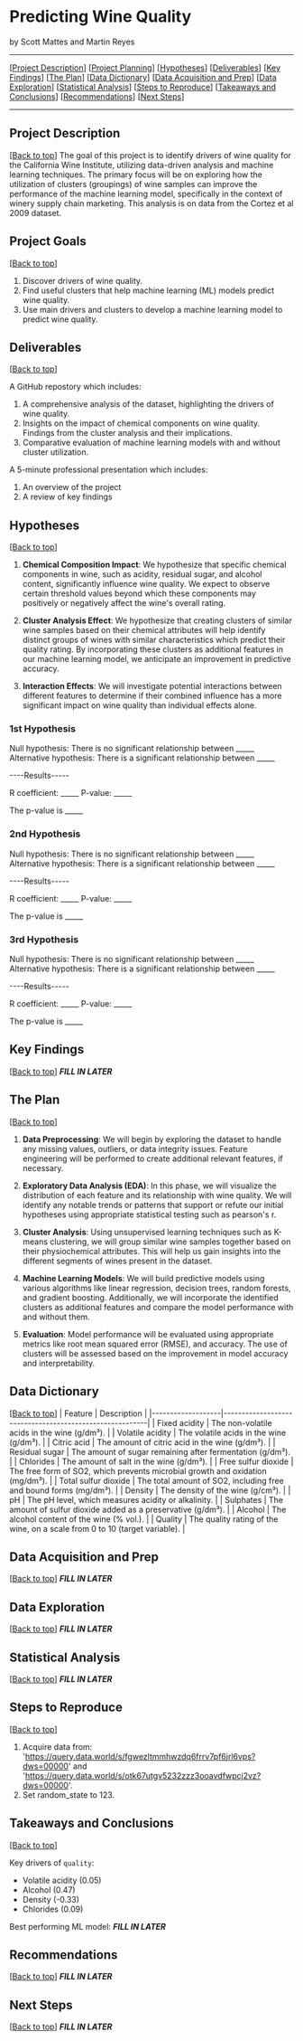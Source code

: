 <!-- ![GitHub](https://cdn-icons-png.flaticon.com/128/3291/3291695.png) -->
<!-- ![LinkedIn](https://cdn-icons-png.flaticon.com/128/3536/3536505.png) -->


# Predicting Wine Quality

by Scott Mattes and Martin Reyes

***
[[Project Description](#description)]
[[Project Planning](#goals)]
[[Hypotheses](#hypotheses)]
[[Deliverables](#deliverables)]
[[Key Findings](#findings)]
[[The Plan](#plan)]
[[Data Dictionary](#dictionary)]
[[Data Acquisition and Prep](#wrangle)]
[[Data Exploration](#exploration)]
[[Statistical Analysis](#stats)]
[[Steps to Reproduce](#reproduction)]
[[Takeaways and Conclusions](#conclusions)]
[[Recommendations](#recommendations)]
[[Next Steps](#next_steps)]
___

## <a name="description"></a>Project Description
[[Back to top](#top)]
The goal of this project is to identify drivers of wine quality for the California Wine Institute, utilizing data-driven analysis and machine learning techniques. The primary focus will be on exploring how the utilization of clusters (groupings) of wine samples can improve the performance of the machine learning model, specifically in the context of winery supply chain marketing. This analysis is on data from the Cortez et al 2009 dataset.

## <a name="goals"></a>Project Goals
[[Back to top](#top)]
1. Discover drivers of wine quality.
2. Find useful clusters that help machine learning (ML) models predict wine quality.
3. Use main drivers and clusters to develop a machine learning model to predict wine quality.

## <a name="deliverables"></a>Deliverables
[[Back to top](#top)]

A GitHub repostory which includes:
1. A comprehensive analysis of the dataset, highlighting the drivers of wine quality.
2. Insights on the impact of chemical components on wine quality.
Findings from the cluster analysis and their implications.
3. Comparative evaluation of machine learning models with and without cluster utilization.

A 5-minute professional presentation which includes:
1. An overview of the project
2. A review of key findings


## <a name="hypotheses"></a>Hypotheses
[[Back to top](#top)]
1. **Chemical Composition Impact**: We hypothesize that specific chemical components in wine, such as acidity, residual sugar, and alcohol content, significantly influence wine quality. We expect to observe certain threshold values beyond which these components may positively or negatively affect the wine's overall rating.

2. **Cluster Analysis Effect**: We hypothesize that creating clusters of similar wine samples based on their chemical attributes will help identify distinct groups of wines with similar characteristics which predict their quality rating. By incorporating these clusters as additional features in our machine learning model, we anticipate an improvement in predictive accuracy.

3. **Interaction Effects**: We will investigate potential interactions between different features to determine if their combined influence has a more significant impact on wine quality than individual effects alone.


### 1st Hypothesis

Null hypothesis: There is no significant relationship between _____
Alternative hypothesis: There is a significant relationship between _____

----Results-----

R coefficient: _____ 
P-value: _____

The p-value is _____



### 2nd Hypothesis

Null hypothesis: There is no significant relationship between _____
Alternative hypothesis: There is a significant relationship between _____

----Results-----

R coefficient: _____ 
P-value: _____

The p-value is _____


### 3rd Hypothesis

Null hypothesis: There is no significant relationship between _____
Alternative hypothesis: There is a significant relationship between _____

----Results-----

R coefficient: _____ 
P-value: _____

The p-value is _____



## <a name="findings"></a>Key Findings
[[Back to top](#top)]
***FILL IN LATER***

## <a name="plan"></a>The Plan
[[Back to top](#top)]
1. **Data Preprocessing**: We will begin by exploring the dataset to handle any missing values, outliers, or data integrity issues. Feature engineering will be performed to create additional relevant features, if necessary.

2. **Exploratory Data Analysis (EDA)**: In this phase, we will visualize the distribution of each feature and its relationship with wine quality. We will identify any notable trends or patterns that support or refute our initial hypotheses using appropriate statistical testing such as pearson's r.

3. **Cluster Analysis**: Using unsupervised learning techniques such as K-means clustering, we will group similar wine samples together based on their physiochemical attributes. This will help us gain insights into the different segments of wines present in the dataset.

4. **Machine Learning Models**: We will build predictive models using various algorithms like linear regression, decision trees, random forests, and gradient boosting. Additionally, we will incorporate the identified clusters as additional features and compare the model performance with and without them.

5. **Evaluation**: Model performance will be evaluated using appropriate metrics like root mean squared error (RMSE), and accuracy. The use of clusters will be assessed based on the improvement in model accuracy and interpretability.

## <a name="dictionary"></a>Data Dictionary
[[Back to top](#top)]
| Feature           | Description                                             |
|-------------------|---------------------------------------------------------|
| Fixed acidity     | The non-volatile acids in the wine (g/dm³).             |
| Volatile acidity  | The volatile acids in the wine (g/dm³).                 |
| Citric acid       | The amount of citric acid in the wine (g/dm³).          |
| Residual sugar    | The amount of sugar remaining after fermentation (g/dm³). |
| Chlorides         | The amount of salt in the wine (g/dm³).                |
| Free sulfur dioxide | The free form of SO2, which prevents microbial growth and oxidation (mg/dm³). |
| Total sulfur dioxide | The total amount of SO2, including free and bound forms (mg/dm³). |
| Density           | The density of the wine (g/cm³).                       |
| pH                | The pH level, which measures acidity or alkalinity.     |
| Sulphates         | The amount of sulfur dioxide added as a preservative (g/dm³). |
| Alcohol           | The alcohol content of the wine (% vol.).              |
| Quality           | The quality rating of the wine, on a scale from 0 to 10 (target variable). |

## <a name="wrangle"></a>Data Acquisition and Prep
[[Back to top](#top)]
***FILL IN LATER***

## <a name="exploration"></a>Data Exploration
[[Back to top](#top)]
***FILL IN LATER***

## <a name="stats"></a>Statistical Analysis
[[Back to top](#top)]
***FILL IN LATER***

## <a name="reproducuction"></a>Steps to Reproduce
[[Back to top](#top)]
1. Acquire data from: 'https://query.data.world/s/fgwezltmmhwzdq6frrv7pf6jrl6vps?dws=00000' and 'https://query.data.world/s/otk67utgv5232zzz3ooavdfwpcj2vz?dws=00000'.
2. Set random_state to 123.

## <a name="conclusions"></a>Takeaways and Conclusions
[[Back to top](#top)]

Key drivers of `quality`: 
- Volatile acidity (0.05)
- Alcohol (0.47)
- Density (-0.33)
- Chlorides (0.09)

Best performing ML model:
***FILL IN LATER***


## <a name="recommendations"></a>Recommendations
[[Back to top](#top)]
***FILL IN LATER***


## <a name="next_steps"></a>Next Steps
[[Back to top](#top)]
***FILL IN LATER***